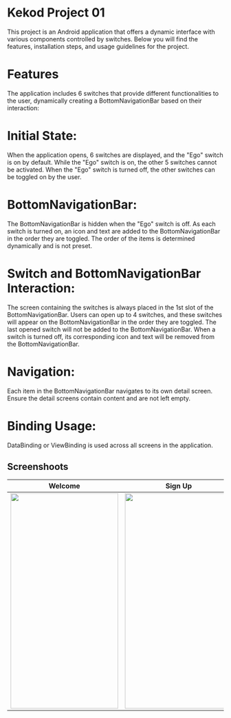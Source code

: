 # Kekod Project 01

This project is an Android application that offers a dynamic interface with various components controlled by switches. Below you will find the features, installation steps, and usage guidelines for the project.

# Features
The application includes 6 switches that provide different functionalities to the user, dynamically creating a BottomNavigationBar based on their interaction:

# Initial State:

When the application opens, 6 switches are displayed, and the "Ego" switch is on by default.
While the "Ego" switch is on, the other 5 switches cannot be activated.
When the "Ego" switch is turned off, the other switches can be toggled on by the user.

# BottomNavigationBar:

The BottomNavigationBar is hidden when the "Ego" switch is off.
As each switch is turned on, an icon and text are added to the BottomNavigationBar in the order they are toggled. The order of the items is determined dynamically and is not preset.

# Switch and BottomNavigationBar Interaction:

The screen containing the switches is always placed in the 1st slot of the BottomNavigationBar.
Users can open up to 4 switches, and these switches will appear on the BottomNavigationBar in the order they are toggled. The last opened switch will not be added to the BottomNavigationBar.
When a switch is turned off, its corresponding icon and text will be removed from the BottomNavigationBar.

# Navigation:

Each item in the BottomNavigationBar navigates to its own detail screen. Ensure the detail screens contain content and are not left empty.

# Binding Usage:

DataBinding or ViewBinding is used across all screens in the application.

## Screenshoots
| Welcome | Sign Up |
| ------ | ---- | 
|<img src="https://github.com/user-attachments/assets/23578497-9046-460a-b6a3-26d7c0b0b615" width="250" height="500"/>|<img src="https://github.com/user-attachments/assets/c82a7c54-2a69-4663-86b1-f72f73b562ad" width="250" height="500"/>|

</br>


